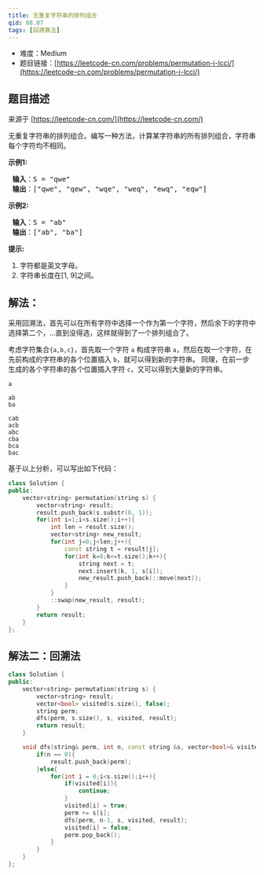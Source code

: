 ```yaml
---
title: 无重复字符串的排列组合
qid: 08.07
tags: [回溯算法]
---
```



- 难度：Medium
- 题目链接：[https://leetcode-cn.com/problems/permutation-i-lcci/](https://leetcode-cn.com/problems/permutation-i-lcci/)


## 题目描述

来源于 [https://leetcode-cn.com/](https://leetcode-cn.com/)

<p>无重复字符串的排列组合。编写一种方法，计算某字符串的所有排列组合，字符串每个字符均不相同。</p>

<p> <strong>示例1:</strong></p>

<pre>
<strong> 输入</strong>：S = "qwe"
<strong> 输出</strong>：["qwe", "qew", "wqe", "weq", "ewq", "eqw"]
</pre>

<p> <strong>示例2:</strong></p>

<pre>
<strong> 输入</strong>：S = "ab"
<strong> 输出</strong>：["ab", "ba"]
</pre>

<p> <strong>提示:</strong></p>

<ol>
<li>字符都是英文字母。</li>
<li>字符串长度在[1, 9]之间。</li>
</ol>


## 解法：

采用回溯法，首先可以在所有字符中选择一个作为第一个字符，然后余下的字符中选择第二个，...直到没得选，这样就得到了一个排列组合了。

考虑字符集合`{a,b,c}`，首先取一个字符 `a` 构成字符串 `a`，然后在取一个字符，在先前构成的字符串的各个位置插入 `b`，就可以得到新的字符串。
同理，在前一步生成的各个字符串的各个位置插入字符 `c`，又可以得到大量新的字符串。


```
a

ab
ba

cab
acb
abc
cba
bca
bac
```

基于以上分析，可以写出如下代码：

```c++
class Solution {
public:
    vector<string> permutation(string s) {
        vector<string> result;
        result.push_back(s.substr(0, 1));
        for(int i=1;i<s.size();i++){
            int len = result.size();
            vector<string> new_result;
            for(int j=0;j<len;j++){
                const string t = result[j];
                for(int k=0;k<=t.size();k++){
                    string next = t;
                    next.insert(k, 1, s[i]);
                    new_result.push_back(::move(next));
                }
            }
            ::swap(new_result, result);
        }
        return result;
    }
};
```

## 解法二：回溯法

```c++
class Solution {
public:
    vector<string> permutation(string s) {
        vector<string> result;
        vector<bool> visited(s.size(), false);
        string perm;
        dfs(perm, s.size(), s, visited, result);
        return result;
    }

    void dfs(string& perm, int n, const string &s, vector<bool>& visited, vector<string>& result){
        if(n == 0){
            result.push_back(perm);
        }else{
            for(int i = 0;i<s.size();i++){
                if(visited[i]){
                    continue;
                }
                visited[i] = true;
                perm += s[i];
                dfs(perm, n-1, s, visited, result);
                visited[i] = false;
                perm.pop_back();
            }
        }
    }
};
```